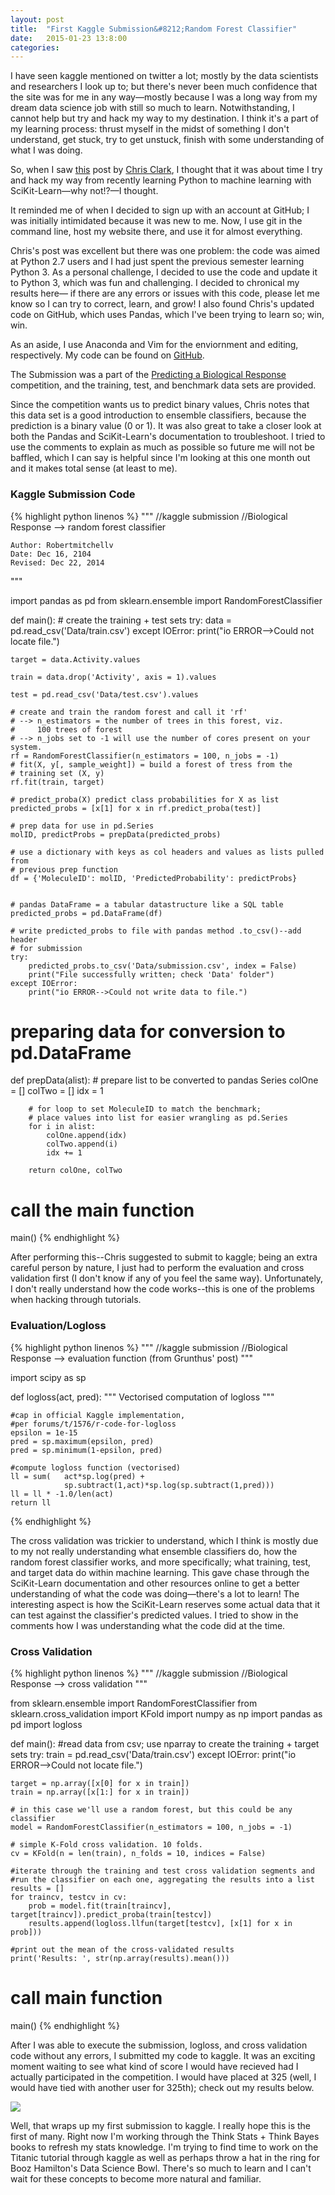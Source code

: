 ```yaml
---
layout: post
title:  "First Kaggle Submission&#8212;Random Forest Classifier"
date:   2015-01-23 13:8:00
categories:
---
```

I have seen kaggle mentioned on twitter a lot; mostly by the data scientists
and researchers I look up to; but there's never been much confidence that the
site was for me in any way&#8212;mostly because I was a long way from my dream
data science job with still so much to learn.  Notwithstanding, I cannot help
but try and hack my way to my destination.  I think it's a part of my learning
process: thrust myself in the midst of something I don't understand, get stuck,
try to get unstuck, finish with some understanding of what I was doing.

So, when I saw [this](http://http://blog.kaggle.com/2012/07/02/up-and-running-with-python-my-first-kaggle-entry/
"Up and Running with Python") post by [Chris Clark](https://github.com/chrisclark "Chris's GitHub Profile"),
I thought that it was about time I try and hack my way from recently learning
Python to machine learning with SciKit-Learn&#8212;why not!?&#8212;I thought.

It reminded me of when I decided to sign up with an account at GitHub; I was
initially intimidated because it was new to me.  Now, I use git in the command
line, host my website there, and use it for almost everything.

Chris's post was excellent but there was one problem: the code was aimed at
Python 2.7 users and I had just spent the previous semester learning Python 3.
As a personal challenge, I decided to use the code and update it to Python 3,
which was fun and challenging.  I decided to chronical my results here&#8212;
if there are any errors or issues with this code, please let me know so I can
try to correct, learn, and grow!  I also found Chris's updated code on GitHub,
which uses Pandas, which I've been trying to learn so; win, win.

As an aside, I use Anaconda and Vim for the enviornment and editing,
respectively.  My code can be found on
[GitHub](https://github.com/robertmitchellv/kaggle/tree/master/Predicting-a-Biological-Response "robertmitchellv").

The Submission was a part of the [Predicting a Biological
Response](https://www.kaggle.com/c/bioresponse) competition, and the training,
test, and benchmark data sets are provided.

Since the competition wants us to predict binary values, Chris notes that 
this data set is a good introduction to ensemble classifiers, because the
prediction is a binary value (0 or 1).  It was also great to take a closer
look at both the Pandas and SciKit-Learn's documentation to troubleshoot.
I tried to use the comments to explain as much as possible so future me 
will not be baffled, which I can say is helpful since I'm looking at this 
one month out and it makes total sense (at least to me).


### Kaggle Submission Code
{% highlight python linenos %}
"""
    //kaggle submission
    //Biological Response
    --> random forest classifier

    Author: Robertmitchellv
    Date: Dec 16, 2104
    Revised: Dec 22, 2014
"""

import pandas as pd
from sklearn.ensemble import RandomForestClassifier

def main():
    # create the training + test sets
    try:
        data = pd.read_csv('Data/train.csv')
    except IOError:
        print("io ERROR-->Could not locate file.")

    target = data.Activity.values

    train = data.drop('Activity', axis = 1).values

    test = pd.read_csv('Data/test.csv').values

    # create and train the random forest and call it 'rf'
    # --> n_estimators = the number of trees in this forest, viz.
    #     100 trees of forest
    # --> n_jobs set to -1 will use the number of cores present on your system.
    rf = RandomForestClassifier(n_estimators = 100, n_jobs = -1)
    # fit(X, y[, sample_weight]) = build a forest of tress from the
    # training set (X, y)
    rf.fit(train, target)

    # predict_proba(X) predict class probabilities for X as list
    predicted_probs = [x[1] for x in rf.predict_proba(test)]

    # prep data for use in pd.Series
    molID, predictProbs = prepData(predicted_probs)

    # use a dictionary with keys as col headers and values as lists pulled from
    # previous prep function
    df = {'MoleculeID': molID, 'PredictedProbability': predictProbs}


    # pandas DataFrame = a tabular datastructure like a SQL table
    predicted_probs = pd.DataFrame(df)

    # write predicted_probs to file with pandas method .to_csv()--add header
    # for submission
    try:
        predicted_probs.to_csv('Data/submission.csv', index = False)
        print("File successfully written; check 'Data' folder")
    except IOError:
        print("io ERROR-->Could not write data to file.")

# preparing data for conversion to pd.DataFrame
def prepData(alist):
        # prepare list to be converted to pandas Series
        colOne = []
        colTwo = []
        idx = 1

        # for loop to set MoleculeID to match the benchmark;
        # place values into list for easier wrangling as pd.Series
        for i in alist:
            colOne.append(idx)
            colTwo.append(i)
            idx += 1

        return colOne, colTwo

# call the main function
main()
{% endhighlight %}

After performing this--Chris suggested to submit to kaggle; being an extra 
careful person by nature, I just had to perform the evaluation and cross 
validation first (I don't know if any of you feel the same way).
Unfortunately, I don't really understand how the code works--this is one of
the problems when hacking through tutorials.  


### Evaluation/Logloss
{% highlight python linenos %}
"""
    //kaggle submission
    //Biological Response
    --> evaluation function (from Grunthus' post)
"""

import scipy as sp

def logloss(act, pred):
    """ Vectorised computation of logloss """

    #cap in official Kaggle implementation,
    #per forums/t/1576/r-code-for-logloss
    epsilon = 1e-15
    pred = sp.maximum(epsilon, pred)
    pred = sp.minimum(1-epsilon, pred)

    #compute logloss function (vectorised)
    ll = sum(   act*sp.log(pred) +
                sp.subtract(1,act)*sp.log(sp.subtract(1,pred)))
    ll = ll * -1.0/len(act)
    return ll
{% endhighlight %}

The cross validation was trickier to understand, which I think is mostly due
to my not really understanding what ensemble classifiers do, how the random
forest classifier works, and more specifically; what training, test, and 
target data do within machine learning.  This gave chase through the
SciKit-Learn documentation and other resources online to get a better
understanding of what the code was doing&#8212;there's a lot to learn!  The
interesting aspect is how the SciKit-Learn reserves some actual data that it 
can test against the classifier's predicted values.  I tried to show in the 
comments how I was understanding what the code did at the time.


### Cross Validation
{% highlight python linenos %}
"""
    //kaggle submission
    //Biological Response
    --> cross validation
"""

from sklearn.ensemble import RandomForestClassifier
from sklearn.cross_validation import KFold
import numpy as np
import pandas as pd
import logloss

def main():
    #read data from csv; use nparray to create the training + target sets
    try:
        train = pd.read_csv('Data/train.csv')
    except IOError:
        print("io ERROR-->Could not locate file.")

    target = np.array([x[0] for x in train])
    train = np.array([x[1:] for x in train])

    # in this case we'll use a random forest, but this could be any classifier
    model = RandomForestClassifier(n_estimators = 100, n_jobs = -1)

    # simple K-Fold cross validation. 10 folds.
    cv = KFold(n = len(train), n_folds = 10, indices = False)

    #iterate through the training and test cross validation segments and
    #run the classifier on each one, aggregating the results into a list
    results = []
    for traincv, testcv in cv:
        prob = model.fit(train[traincv], target[traincv]).predict_proba(train[testcv])
        results.append(logloss.llfun(target[testcv], [x[1] for x in prob]))

    #print out the mean of the cross-validated results
    print('Results: ', str(np.array(results).mean()))

# call main function
main()
{% endhighlight %}

After I was able to execute the submission, logloss, and cross validation code
without any errors, I submitted my code to kaggle.  It was an exciting moment
waiting to see what kind of score I would have recieved had I actually
participated in the competition.  I would have placed at 325 (well, I would
have tied with another user for 325th); check out my results below.

<img src="https://raw.githubusercontent.com/robertmitchellv/kaggle/master/Predicting-a-Biological-Response/kaggle_leaderboard.png" width="auto" height="auto">

Well, that wraps up my first submission to kaggle.  I really hope this is the
first of many.  Right now I'm working through the Think Stats + Think Bayes
books to refresh my stats knowledge.  I'm trying to find time to work on the 
Titanic tutorial through kaggle as well as perhaps throw a hat in the ring
for Booz Hamilton's Data Science Bowl.  There's so much to learn and I can't
wait for these concepts to become more natural and familiar.

